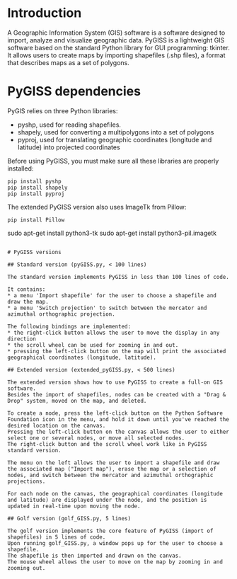 # Introduction

A Geographic Information System (GIS) software is a software designed to import, analyze and visualize geographic data.
PyGISS is a lightweight GIS software based on the standard Python library for GUI programming: tkinter.
It allows users to create maps by importing shapefiles (.shp files), a format that describes maps as a set of polygons.

# PyGISS dependencies

PyGIS relies on three Python libraries:

* pyshp, used for reading shapefiles.
* shapely, used for converting a multipolygons into a set of polygons
* pyproj, used for translating geographic coordinates (longitude and latitude) into projected coordinates

Before using PyGISS, you must make sure all these libraries are properly installed:

```
pip install pyshp
pip install shapely
pip install pyproj
```

The extended PyGISS version also uses ImageTk from Pillow:

```
pip install Pillow
```
sudo apt-get install python3-tk
sudo apt-get install python3-pil.imagetk
```

# PyGISS versions

## Standard version (pyGISS.py, < 100 lines)

The standard version implements PyGISS in less than 100 lines of code.

It contains:
* a menu 'Import shapefile' for the user to choose a shapefile and draw the map.
* a menu 'Switch projection' to switch between the mercator and azimuthal orthographic projection.

The following bindings are implemented:
* the right-click button allows the user to move the display in any direction
* the scroll wheel can be used for zooming in and out.
* pressing the left-click button on the map will print the associated geographical coordinates (longitude, latitude).

## Extended version (extended_pyGISS.py, < 500 lines)

The extended version shows how to use PyGISS to create a full-on GIS software.
Besides the import of shapefiles, nodes can be created with a "Drag & Drop" system, moved on the map, and deleted.

To create a node, press the left-click button on the Python Software Foundation icon in the menu, and hold it down until you've reached the desired location on the canvas.
Pressing the left-click button on the canvas allows the user to either select one or several nodes, or move all selected nodes.
The right-click button and the scroll wheel work like in PyGISS standard version.

The menu on the left allows the user to import a shapefile and draw the associated map ("Import map"), erase the map or a selection of nodes, and switch between the mercator and azimuthal orthographic projections. 

For each node on the canvas, the geographical coordinates (longitude and latitude) are displayed under the node, and the position is updated in real-time upon moving the node.

## Golf version (golf_GISS.py, 5 lines)

The golf version implements the core feature of PyGISS (import of shapefiles) in 5 lines of code. 
Upon running golf_GISS.py, a window pops up for the user to choose a shapefile.
The shapefile is then imported and drawn on the canvas. 
The mouse wheel allows the user to move on the map by zooming in and zooming out.